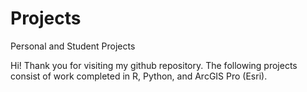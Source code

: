 # Projects
Personal and Student Projects

Hi! Thank you for visiting my github repository.  The following projects consist of work completed in R, Python, and ArcGIS Pro (Esri).
